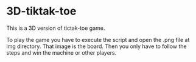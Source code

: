 # 3D-tiktak-toe

This is a 3D version of tictak-toe game.

To play the game you have to execute the script and open the .png file at img directory.
That image is the board. Then you only have to follow the steps and win the machine or other players.
